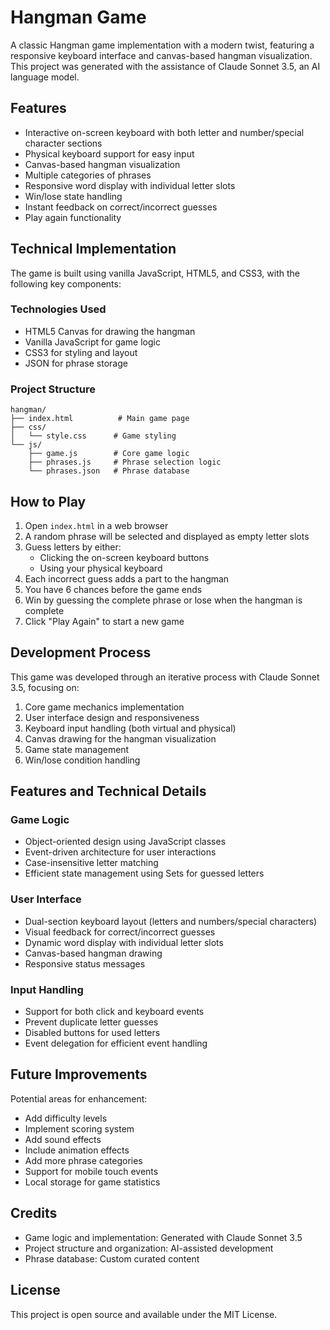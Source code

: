 # Hangman Game

A classic Hangman game implementation with a modern twist, featuring a responsive keyboard interface and canvas-based hangman visualization. This project was generated with the assistance of Claude Sonnet 3.5, an AI language model.

## Features

- Interactive on-screen keyboard with both letter and number/special character sections
- Physical keyboard support for easy input
- Canvas-based hangman visualization
- Multiple categories of phrases
- Responsive word display with individual letter slots
- Win/lose state handling
- Instant feedback on correct/incorrect guesses
- Play again functionality

## Technical Implementation

The game is built using vanilla JavaScript, HTML5, and CSS3, with the following key components:

### Technologies Used
- HTML5 Canvas for drawing the hangman
- Vanilla JavaScript for game logic
- CSS3 for styling and layout
- JSON for phrase storage

### Project Structure
```
hangman/
├── index.html          # Main game page
├── css/
│   └── style.css      # Game styling
└── js/
    ├── game.js        # Core game logic
    ├── phrases.js     # Phrase selection logic
    └── phrases.json   # Phrase database
```

## How to Play

1. Open `index.html` in a web browser
2. A random phrase will be selected and displayed as empty letter slots
3. Guess letters by either:
   - Clicking the on-screen keyboard buttons
   - Using your physical keyboard
4. Each incorrect guess adds a part to the hangman
5. You have 6 chances before the game ends
6. Win by guessing the complete phrase or lose when the hangman is complete
7. Click "Play Again" to start a new game

## Development Process

This game was developed through an iterative process with Claude Sonnet 3.5, focusing on:

1. Core game mechanics implementation
2. User interface design and responsiveness
3. Keyboard input handling (both virtual and physical)
4. Canvas drawing for the hangman visualization
5. Game state management
6. Win/lose condition handling

## Features and Technical Details

### Game Logic
- Object-oriented design using JavaScript classes
- Event-driven architecture for user interactions
- Case-insensitive letter matching
- Efficient state management using Sets for guessed letters

### User Interface
- Dual-section keyboard layout (letters and numbers/special characters)
- Visual feedback for correct/incorrect guesses
- Dynamic word display with individual letter slots
- Canvas-based hangman drawing
- Responsive status messages

### Input Handling
- Support for both click and keyboard events
- Prevent duplicate letter guesses
- Disabled buttons for used letters
- Event delegation for efficient event handling

## Future Improvements

Potential areas for enhancement:
- Add difficulty levels
- Implement scoring system
- Add sound effects
- Include animation effects
- Add more phrase categories
- Support for mobile touch events
- Local storage for game statistics

## Credits

- Game logic and implementation: Generated with Claude Sonnet 3.5
- Project structure and organization: AI-assisted development
- Phrase database: Custom curated content

## License

This project is open source and available under the MIT License.
